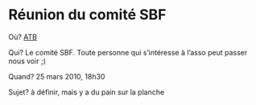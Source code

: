 # Réunion du comité SBF

Où? [ATB](http://maps.google.fr/maps/ms?hl=fr&ie=UTF8&msa=0&msid=113024335627283231241.00047cfcc642ad5fa98e4&ll=46.203493,6.135982&spn=0.001979,0.004801&z=18)

Qui? Le comité SBF. Toute personne qui s’intéresse à l’asso peut passer nous voir ;)

Quand? 25 mars 2010, 18h30

Sujet? à définir, mais y a du pain sur la planche
